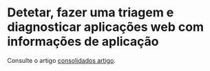 <properties
    pageTitle="Detetar, triagem, diagnosticar J2EE web apps"
    description="Analisar falhas e detetar e diagnosticar problemas de desempenho nas aplicações web Java"
    authors="alancameronwills"
    services="application-insights"
    documentationCenter=""
    manager="douge"/>

<tags
    ms.service="application-insights"
    ms.workload="tbd"
    ms.tgt_pltfrm="ibiza"
    ms.devlang="na"
    ms.topic="article" 
    ms.date="02/04/2016"
    ms.author="awills"/>

# <a name="detect-triage-and-diagnose-web-apps-with-application-insights"></a>Detetar, fazer uma triagem e diagnosticar aplicações web com informações de aplicação

Consulte o artigo [consolidados artigo](app-insights-detect-triage-diagnose.md).
 
